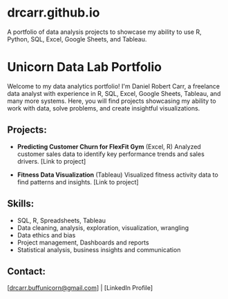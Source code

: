 # drcarr.github.io
A portfolio of data analysis projects to showcase my ability to use R, Python, SQL, Excel, Google Sheets, and Tableau.

# Unicorn Data Lab Portfolio

Welcome to my data analytics portfolio! I'm Daniel Robert Carr, a freelance data analyst with experience in R, SQL, Excel, Google Sheets, Tableau, and many more systems. Here, you will find projects showcasing my ability to work with data, solve problems, and create insightful visualizations.

## Projects:

- **Predicting Customer Churn for FlexFit Gym** (Excel, R)
  Analyzed customer sales data to identify key performance trends and sales drivers. [Link to project]

- **Fitness Data Visualization** (Tableau)
  Visualized fitness activity data to find patterns and insights. [Link to project]

## Skills:
- SQL, R, Spreadsheets, Tableau
- Data cleaning, analysis, exploration, visualization, wrangling
- Data ethics and bias
- Project management, Dashboards and reports
- Statistical analysis, business insights and communication

## Contact:
[drcarr.buffunicorn@gmail.com] | [LinkedIn Profile]
